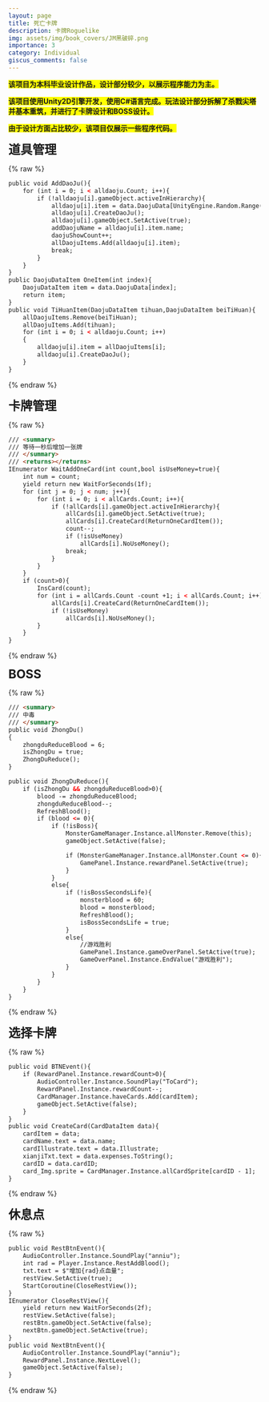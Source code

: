 ```yaml
---
layout: page
title: 死亡卡牌
description: 卡牌Roguelike
img: assets/img/book_covers/JM黑破碎.png
importance: 3
category: Individual
giscus_comments: false
---
```

<strong style="background-color: yellow;">该项目为本科毕业设计作品，设计部分较少，以展示程序能力为主。</strong>

<strong style="background-color: yellow;">该项目使用Unity2D引擎开发，使用C#语言完成。玩法设计部分拆解了杀戮尖塔并基本重筑，并进行了卡牌设计和BOSS设计。</strong>

<strong style="background-color: yellow;">由于设计方面占比较少，该项目仅展示一些程序代码。</strong>

<strong style="font-size: 24px;">道具管理</strong>

{% raw %}

```html
public void AddDaoJu(){
    for (int i = 0; i < alldaoju.Count; i++){
        if (!alldaoju[i].gameObject.activeInHierarchy){
            alldaoju[i].item = data.DaojuData[UnityEngine.Random.Range(0, data.DaojuData.Count)];
            alldaoju[i].CreateDaoJu();
            alldaoju[i].gameObject.SetActive(true);
            addDaojuName = alldaoju[i].item.name;
            daojuShowCount++;
            allDaojuItems.Add(alldaoju[i].item);
            break;
        }
    }    
}
public DaojuDataItem OneItem(int index){
    DaojuDataItem item = data.DaojuData[index];
    return item;
}
public void TiHuanItem(DaojuDataItem tihuan,DaojuDataItem beiTiHuan){
    allDaojuItems.Remove(beiTiHuan);
    allDaojuItems.Add(tihuan);
    for (int i = 0; i < alldaoju.Count; i++)
    {
        alldaoju[i].item = allDaojuItems[i];
        alldaoju[i].CreateDaoJu();
    }
}
```

{% endraw %}

<strong style="font-size: 24px;">卡牌管理</strong>

{% raw %}

```html
/// <summary>
/// 等待一秒后增加一张牌
/// </summary>
/// <returns></returns>
IEnumerator WaitAddOneCard(int count,bool isUseMoney=true){
    int num = count;
    yield return new WaitForSeconds(1f);
    for (int j = 0; j < num; j++){
        for (int i = 0; i < allCards.Count; i++){
            if (!allCards[i].gameObject.activeInHierarchy){
                allCards[i].gameObject.SetActive(true);
                allCards[i].CreateCard(ReturnOneCardItem());
                count--;
                if (!isUseMoney)
                    allCards[i].NoUseMoney();
                break;
            }
        }
    }
    if (count>0){
        InsCard(count);
        for (int i = allCards.Count -count +1; i < allCards.Count; i++){
            allCards[i].CreateCard(ReturnOneCardItem());
            if (!isUseMoney)
                allCards[i].NoUseMoney();
        }
    }
}
```

{% endraw %}

<strong style="font-size: 24px;">BOSS</strong>

{% raw %}

```html
/// <summary>
/// 中毒
/// </summary>
public void ZhongDu()
{
    zhongduReduceBlood = 6;
    isZhongDu = true;
    ZhongDuReduce();
}

public void ZhongDuReduce(){
    if (isZhongDu && zhongduReduceBlood>0){
        blood -= zhongduReduceBlood;
        zhongduReduceBlood--;
        RefreshBlood();
        if (blood <= 0){
            if (!isBoss){
                MonsterGameManager.Instance.allMonster.Remove(this);
                gameObject.SetActive(false);

                if (MonsterGameManager.Instance.allMonster.Count <= 0){
                    GamePanel.Instance.rewardPanel.SetActive(true);
                }
            }
            else{
                if (!isBossSecondsLife){
                    monsterblood = 60;
                    blood = monsterblood;
                    RefreshBlood();
                    isBossSecondsLife = true;
                }
                else{
                    //游戏胜利
                    GamePanel.Instance.gameOverPanel.SetActive(true);
                    GameOverPanel.Instance.EndValue("游戏胜利");
                }
            }
        }
    }
}
```

{% endraw %}

<strong style="font-size: 24px;">选择卡牌</strong>

{% raw %}

```html
public void BTNEvent(){
    if (RewardPanel.Instance.rewardCount>0){
        AudioController.Instance.SoundPlay("ToCard");
        RewardPanel.Instance.rewardCount--;
        CardManager.Instance.haveCards.Add(cardItem);
        gameObject.SetActive(false);
    }
}
public void CreateCard(CardDataItem data){
    cardItem = data;
    cardName.text = data.name;
    cardIllustrate.text = data.Illustrate;
    xianjiTxt.text = data.expenses.ToString();
    cardID = data.cardID;
    card_Img.sprite = CardManager.Instance.allCardSprite[cardID - 1];
}
```

{% endraw %}

<strong style="font-size: 24px;">休息点</strong>

{% raw %}

```html
public void RestBtnEvent(){
    AudioController.Instance.SoundPlay("anniu");
    int rad = Player.Instance.RestAddBlood();
    txt.text = $"增加{rad}点血量";
    restView.SetActive(true);
    StartCoroutine(CloseRestView());
}
IEnumerator CloseRestView(){
    yield return new WaitForSeconds(2f);
    restView.SetActive(false);
    restBtn.gameObject.SetActive(false);
    nextBtn.gameObject.SetActive(true);
}
public void NextBtnEvent(){
    AudioController.Instance.SoundPlay("anniu");
    RewardPanel.Instance.NextLevel();
    gameObject.SetActive(false);
}
```

{% endraw %}
